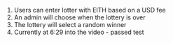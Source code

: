 1. Users can enter lotter with EITH based on a USD fee
2. An admin will choose when the lottery is over
3. The lottery will select a random winner
4. Currently at 6:29 into the video - passed test